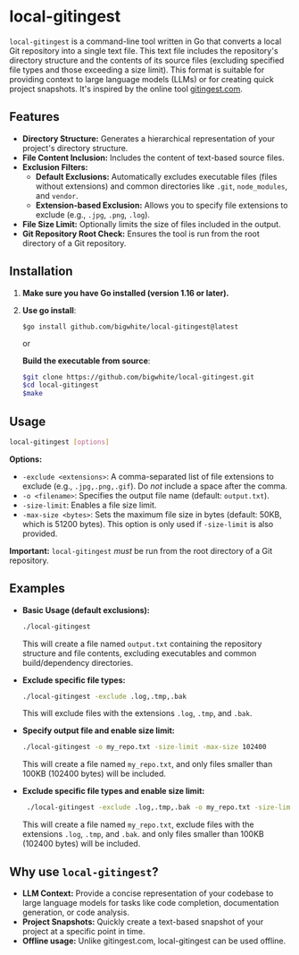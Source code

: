 # local-gitingest

`local-gitingest` is a command-line tool written in Go that converts a local Git repository into a single text file.  This text file includes the repository's directory structure and the contents of its source files (excluding specified file types and those exceeding a size limit). This format is suitable for providing context to large language models (LLMs) or for creating quick project snapshots.  It's inspired by the online tool [gitingest.com](https://gitingest.com/).

## Features

*   **Directory Structure:**  Generates a hierarchical representation of your project's directory structure.
*   **File Content Inclusion:** Includes the content of text-based source files.
*   **Exclusion Filters:**
    *   **Default Exclusions:** Automatically excludes executable files (files without extensions) and common directories like `.git`, `node_modules`, and `vendor`.
    *   **Extension-based Exclusion:**  Allows you to specify file extensions to exclude (e.g., `.jpg`, `.png`, `.log`).
*   **File Size Limit:**  Optionally limits the size of files included in the output.
*   **Git Repository Root Check:**  Ensures the tool is run from the root directory of a Git repository.

## Installation

1.  **Make sure you have Go installed (version 1.16 or later).**
2.  **Use go install**:
    ```
    $go install github.com/bigwhite/local-gitingest@latest
    ```

    or 
    
    **Build the executable from source**:
    ```bash
    $git clone https://github.com/bigwhite/local-gitingest.git
	$cd local-gitingest
    $make
    ```

## Usage

```bash
local-gitingest [options]
```

**Options:**

*   `-exclude <extensions>`:  A comma-separated list of file extensions to exclude (e.g., `.jpg,.png,.gif`).  Do *not* include a space after the comma.
*   `-o <filename>`:  Specifies the output file name (default: `output.txt`).
*   `-size-limit`: Enables a file size limit.
*   `-max-size <bytes>`: Sets the maximum file size in bytes (default: 50KB, which is 51200 bytes).  This option is only used if `-size-limit` is also provided.

**Important:**  `local-gitingest` *must* be run from the root directory of a Git repository.

## Examples

*   **Basic Usage (default exclusions):**

    ```bash
    ./local-gitingest
    ```
    This will create a file named `output.txt` containing the repository structure and file contents, excluding executables and common build/dependency directories.

*   **Exclude specific file types:**

    ```bash
    ./local-gitingest -exclude .log,.tmp,.bak
    ```
    This will exclude files with the extensions `.log`, `.tmp`, and `.bak`.

*   **Specify output file and enable size limit:**

    ```bash
    ./local-gitingest -o my_repo.txt -size-limit -max-size 102400
    ```
    This will create a file named `my_repo.txt`, and only files smaller than 100KB (102400 bytes) will be included.

* **Exclude specific file types and enable size limit:**
   ```bash
    ./local-gitingest -exclude .log,.tmp,.bak -o my_repo.txt -size-limit -max-size 102400
    ```
    This will create a file named `my_repo.txt`, exclude files with the extensions `.log`, `.tmp`, and `.bak`. and only files smaller than 100KB (102400 bytes) will be included.

## Why use `local-gitingest`?

*   **LLM Context:**  Provide a concise representation of your codebase to large language models for tasks like code completion, documentation generation, or code analysis.
*   **Project Snapshots:**  Quickly create a text-based snapshot of your project at a specific point in time.
* **Offline usage:** Unlike gitingest.com, local-gitingest can be used offline.

